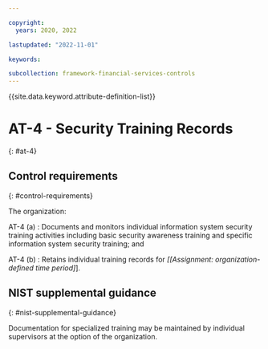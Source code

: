 ```yaml
---

copyright:
  years: 2020, 2022

lastupdated: "2022-11-01"

keywords:

subcollection: framework-financial-services-controls
---
```


{{site.data.keyword.attribute-definition-list}}

               
# AT-4 - Security Training Records
{: #at-4}

## Control requirements
{: #control-requirements}

The organization:

AT-4 (a)
    : Documents and monitors individual information system security training activities including basic security awareness training and specific information system security training; and

AT-4 (b)
    : Retains individual training records for _[[Assignment: organization-defined time period]_].

## NIST supplemental guidance
{: #nist-supplemental-guidance}

Documentation for specialized training may be maintained by individual supervisors at the option of the organization.





